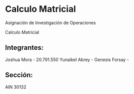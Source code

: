 # Calculo Matricial

Asignación de Investigación de Operaciones

Calculo Matricial

## Integrantes: 

Joshua Mora - 20.791.550
Yunaikel Abrey - 
Genesis Forsay - 

## Sección: 

AIN 30132
